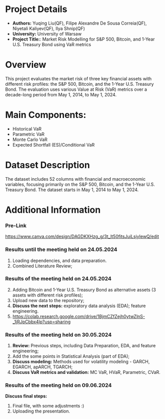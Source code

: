 # Project Details
- **Authors:** Yuqing Liu(QF), Filipe Alexandre De Sousa Correia(QF),  Niyetali Kaliyev(QF),  Ilya Shnip(QF)
- **University:** University of Warsaw
- **Project Title:**: Market Risk Modelling for S&P 500, Bitcoin, and 1-Year U.S. Treasury Bond using VaR metrics

# Overview
This project evaluates the market risk of three key financial assets with different risk profiles: the S&P 500, Bitcoin, and the 1-Year U.S. Treasury Bond. The evaluation uses various Value at Risk (VaR) metrics over a decade-long period from May 1, 2014, to May 1, 2024.

# Main Components:
- Historical VaR
- Parametric VaR
- Monte Carlo VaR
- Expected Shortfall (ES)/Conditional VaR

# Dataset Description
The dataset includes 52 columns with financial and macroeconomic variables, focusing primarily on the S&P 500, Bitcoin, and the 1-Year U.S. Treasury Bond. The dataset starts in May 1, 2014 to May 1, 2024.

# Additional Information

### Pre-Link
https://www.canva.com/design/DAGDKXHzg_g/3t_lt50fitsJuiLsjyIewQ/edit

### Results until the meeting held on 24.05.2024
1) Loading dependencies, and data preparation.
2) Combined Literature Review;
   
### Results of the meeting held on 24.05.2024
2) Adding Bitcoin and 1-Year U.S. Treasury Bond as alternative assets (3 assets with different risk profiles);
3) Upload new data to the repository;
4) **Discuss the next steps:** exploratory data analysis (EDA); feature engineering.
5) https://colab.research.google.com/drive/1BjmCZfZejh0ytwZlnS-_1jRJpCbbx4lp?usp=sharing

### Results of the meeting held on 30.05.2024
1) **Review:** Previous steps, including Data Preparation, EDA, and feature engineering;
2) Add the some points in Statistical Analysis (part of EDA);
4) **Discuss modeling:** Methods used for volatility modeling - GARCH, EGARCH, apARCH, TGARCH;
5) **Discuss VaR metrics and validation:** MC VaR, HVaR, Parametric, CVaR.

### Results of the meeting held on 09.06.2024
**Discuss final steps:**
1) Final file, with some adjustments :)
2) Uploading the presentation.
